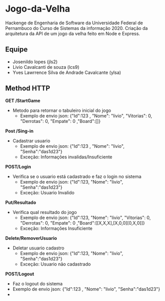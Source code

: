 # Jogo-da-Velha
Hackenge de Engenharia de Software da Universidade Federal de Pernambuco do Curso de Sistemas da informação 2020.
Criação da arquitetura da API de um jogo da velha feito em Node e Express.

## Equipe 
 - Josenildo lopes (jls2)
 - Livio Cavalcanti de souza (lcs9)
 - Yves Lawrrence Silva de Andrade Cavalcante (ylsa)

## Method HTTP

**GET /StartGame**
  - Metodo para retornar o tabuleiro inicial do jogo
    - Exemplo de envio json: {"Id":123 , "Nome": "livio", "Vitorias": 0, "Derrotas": 0, "Empate": 0 ,"Board":[]}
 
**Post /Sing-in**
  - Cadastrar usuario
    - Exemplo de envio json: {"Id":123 , "Nome": "livio", "Senha":"das1d23"}
    - Exceção: Informações invalidas/Insuficiente
  
**POST/Login**
 - Verifica se o usuario está cadastrado e faz o login no sistema
    - Exemplo de envio json: {"Id":123, "Nome": "livio", "Senha":"das1d23"}
    - Exceção: Usuario Invalido
 
 **Put/Resultado** 
- Verifica qual resultado do jogo
  - Exemplo de envio json: {"Id":123, "Nome": "livio", "Vitorias": 0, "Derrotas": 0, "Empate": 0 ,"Board":[[X,X,X],[X,0,0][0,X,0]]}
  - Exceção: Informações Insuficiente 

**Delete/RemoverUsuario**
 -  Deletar usuario cadastro
     - Exemplo de envio json: {"Id":123, "Nome": "livio", "Senha":"das1d23"}
     - Exceção: Usuario não cadastrado
     
**POST/Logout**
 - Faz o logout do sistema
  - Exemplo de envio json: {"Id":123 , "Nome": "livio", "Senha":"das1d23"}
  - 
  
